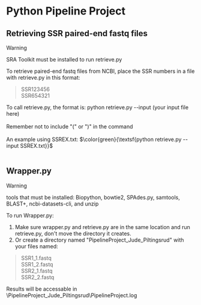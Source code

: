 # Python Pipeline Project

## Retrieving SSR paired-end fastq files
>[!WARNING]
>SRA Toolkit must be installed to run retrieve.py<br />

To retrieve paired-end fastq files from NCBI, place the SSR numbers in a file with retrieve.py in this format:
>SSR123456<br />
>SSR654321

To call retrieve.py, the format is: python retrieve.py --input (your input file here)<br /><br />
Remember not to include "(" or ")" in the command<br /><br />
An example using SSREX.txt: $\color{green}{\textsf{python retrieve.py --input SSREX.txt}}$<br /><br />

## Wrapper.py
>[!WARNING]
>tools that must be installed: Biopython, bowtie2, SPAdes.py, samtools, BLAST+, ncbi-datasets-cli, and unzip<br />

To run Wrapper.py:<br />
1) Make sure wrapper.py and retrieve.py are in the same location and run retrieve.py, don't move the directory it creates.<br />
2) Or create a directory named \"PipelineProject_Jude_Piltingsrud\" with your files named:<br />
>SSR1_1.fastq<br />
>SSR1_2.fastq<br />
>SSR2_1.fastq<br />
>SSR2_2.fastq<br />

Results will be accessable in \PipelineProject_Jude_Piltingsrud\PipelineProject.log